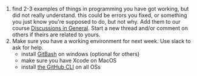 1. find 2-3 examples of things in programming you have got working, but did not really understand. this could be errors you fixed, or something you just know you're supposed to do, but not why. Add them to our course [Discussions in General](https://github.com/introcompsys/fa22community/discussions/categories/general).  Start a new thread and/or comment on others if theirs are related to yours.
1. Make sure you have a working environment for next week. Use slack to ask for help.
    - install [GitBash](https://gitforwindows.org/) on windows (optional for others)
    - make sure you have Xcode on MacOS
    - install [the GitHub CLI](https://github.com/cli/cli#installation) on all OSs
